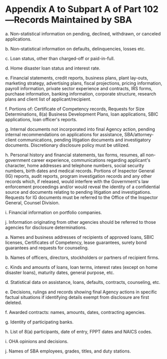 # Appendix A to Subpart A of Part 102—Records Maintained by SBA


a. Non-statistical information on pending, declined, withdrawn, or canceled applications.


b. Non-statistical information on defaults, delinquencies, losses etc.


c. Loan status, other than charged-off or paid-in-full.


d. Home disaster loan status and interest rate.


e. Financial statements, credit reports, business plans, plant lay-outs, marketing strategy, advertising plans, fiscal projections, pricing information, payroll information, private sector experience and contracts, IRS forms, purchase information, banking information, corporate structure, research plans and client list of applicant/recipient.


f. Portions of: Certificate of Competency records, Requests for Size Determinations, 8(a) Business Development Plans, loan applications, SBIC applications, loan officer's reports.


g. Internal documents not incorporated into final Agency action, pending internal recommendations on applications for assistance, SBA/attorney-client communications, pending litigation documents and investigatory documents. Discretionary disclosure policy must be utilized.


h. Personal history and financial statements, tax forms, resumes, all non-government career experience, communications regarding applicant's character, home addresses and telephone numbers, social security numbers, birth dates and medical records. Portions of Inspector General (IG) reports, audit reports, program investigation records and any other records which, if released, would interfere with the Government's law enforcement proceedings and/or would reveal the identity of a confidential source and documents relating to pending litigation and investigations. Requests for IG documents must be referred to the Office of the Inspector General, Counsel Division.


i. Financial information on portfolio companies.


j. Information originating from other agencies should be referred to those agencies for disclosure determinations.


a. Names and business addresses of recipients of approved loans, SBIC licenses, Certificates of Competency, lease guarantees, surety bond guarantees and requests for counseling.


b. Names of officers, directors, stockholders or partners of recipient firms.


c. Kinds and amounts of loans, loan terms, interest rates (except on home disaster loans), maturity dates, general purpose, etc.


d. Statistical data on assistance, loans, defaults, contracts, counseling, etc.


e. Decisions, rulings and records showing final Agency actions in specific factual situations if identifying details exempt from disclosure are first deleted.


f. Awarded contracts: names, amounts, dates, contracting agencies.


g. Identity of participating banks.


h. List of 8(a) participants, date of entry, FPPT dates and NAICS codes.


i. OHA opinions and decisions.


j. Names of SBA employees, grades, titles, and duty stations.




